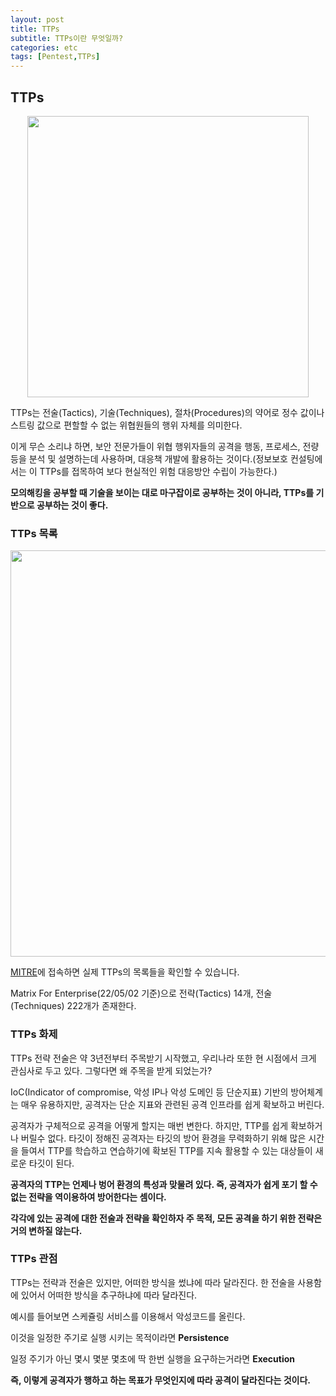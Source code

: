```yaml
---
layout: post
title: TTPs
subtitle: TTPs이란 무엇일까?
categories: etc
tags: [Pentest,TTPs]
---
```


## TTPs

<p align="center">
<img src ="https://user-images.githubusercontent.com/78135526/182317711-492f0678-5d34-453e-87a1-058918ffbeee.png" width = 450>
</p>

TTPs는 전술(Tactics), 기술(Techniques), 절차(Procedures)의 약어로 정수 값이나 스트링 값으로 편할할 수 없는 위협원들의 행위 자체를 의미한다.

이게 무슨 소리냐 하면, 보안 전문가들이 위협 행위자들의 공격을 행동, 프로세스, 전량 등을 분석 및 설명하는데 사용하며, 대응책 개발에 활용하는 것이다.(정보보호 컨설팅에서는 이 TTPs를 접목하여 보다 현실적인 위험 대응방안 수립이 가능한다.)

**모의해킹을 공부할 때 기술을 보이는 대로 마구잡이로 공부하는 것이 아니라, TTPs를 기반으로 공부하는 것이 좋다.**

### TTPs 목록

<p align="center">
<img src ="https://user-images.githubusercontent.com/78135526/182318739-752ba6aa-28b8-4bb1-98a3-4f9e379d8981.png" width = 650>
</p>

[MITRE](https://attack.mitre.org/matrices/enterprise/#)에 접속하면 실제 TTPs의 목록들을 확인할 수 있습니다.

Matrix For Enterprise(22/05/02 기준)으로 전략(Tactics) 14개, 전술(Techniques) 222개가 존재한다.

### TTPs 화제

TTPs 전략 전술은 약 3년전부터 주목받기 시작했고, 우리나라 또한 현 시점에서 크게 관심사로 두고 있다. 그렇다면 왜 주목을 받게 되었는가?

IoC(Indicator of compromise, 악성 IP나 악성 도메인 등 단순지표) 기반의 방어체계는 매우 유용하지만, 공격자는 단순 지표와 관련된 공격 인프라를 쉽게 확보하고 버린다.

공격자가 구체적으로 공격을 어떻게 할지는 매번 변한다. 하지만, TTP를 쉽게 확보하거나 버릴수 없다. 타깃이 정해진 공격자는 타깃의 방어 환경을 무력화하기 위해 많은 시간을 들여서 TTP를 학습하고 연습하기에 확보된 TTP를 지속 활용할 수 있는 대상들이 새로운 타깃이 된다.

**공격자의 TTP는 언제나 벙어 환경의 특성과 맞물려 있다. 즉, 공격자가 쉽게 포기 할 수 없는 전략을 역이용하여 방어한다는 셈이다.**

**각각에 있는 공격에 대한 전술과 전략을 확인하자 주 목적, 모든 공격을 하기 위한 전략은 거의 변하질 않는다.**

### TTPs 관점

TTPs는 전략과 전술은 있지만, 어떠한 방식을 썼냐에 따라 달라진다. 한 전술을 사용함에 있어서 어떠한 방식을 추구하냐에 따라 달라진다.

예시를 들어보면 스케쥴링 서비스를 이용해서 악성코드를 올린다.

이것을 일정한 주기로 실행 시키는 목적이라면 **Persistence**

일정 주기가 아닌 몇시 몇분 몇초에 딱 한번 실행을 요구하는거라면 **Execution**

**즉, 이렇게 공격자가 행하고 하는 목표가 무엇인지에 따라 공격이 달라진다는 것이다.**